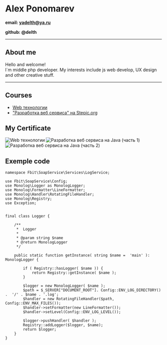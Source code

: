 # Alex Ponomarev

**email: yadelth@ya.ru**

**github: @delth**
_________________________
## About me

Hello and welcome!  
I`m middle php developer. My interests include js web develop, UX design and other creative stuff.

-------------------------
## Сourses

 - [Web технологии](https://github.com/delTh/web_tech) 
 - ["Разработка веб сервиса" на Stepic.org](https://github.com/delTh/stepic_java) 

## My Certificate

![Web технологии](https://stepik.org/cert/21654) 
![Разработка веб сервиса на Java (часть 1)](https://stepik.org/cert/18216) 
![Разработка веб сервиса на Java (часть 2)](https://stepik.org/cert/21102) 

## Exemple code 

```
namespace Fbit\SoapService\Services\LogService;

use Fbit\SoapService\Config;
use Monolog\Logger as MonologLogger;
use Monolog\Formatter\LineFormatter;
use Monolog\Handler\RotatingFileHandler;
use Monolog\Registry;
use Exception;


final class Logger {
    
    /**
     *  Logger
     *
     * @param string $name
     * @return MonologLogger
     */
    
    public static function getInstance( string $name =  'main' ): MonologLogger {
        
        if ( Registry::hasLogger( $name )) {
            return Registry::getInstance( $name );
        }
        
        $logger = new MonologLogger( $name );
        $path = $_SERVER["DOCUMENT_ROOT"]. Config::ENV_LOG_DIRECTORY() .  '/' . $name . '.log';
        $handler = new RotatingFileHandler($path, Config::ENV_MAX_FILES());
        $handler->setFormatter(new LineFormatter());
        $handler->setLevel(Config::ENV_LOG_LEVEL());
    
        $logger->pushHandler( $handler );
        Registry::addLogger($logger, $name);
        return $logger;
    }    
}
```





